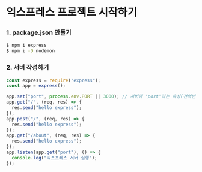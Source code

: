 # 익스프레스 프로젝트 시작하기
### 1. package.json 만들기
```zsh
$ npm i express
$ npm i -D nodemon
```
### 2. 서버 작성하기 
```javascript
const express = require("express");
const app = express();

app.set("port", process.env.PORT || 3000); // 서버에 'port'라는 속성(전역변수)을 준다
app.get("/", (req, res) => {
  res.send("hello express");
});
app.post("/", (req, res) => {
  res.send("hello express");
});
app.get("/about", (req, res) => {
  res.send("hello express");
});
app.listen(app.get("port"), () => {
  console.log("익스프레스 서버 실행");
});
```

